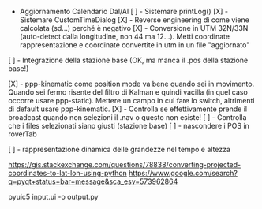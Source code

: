  - Aggiornamento Calendario Dal/Al
[ ] - Sistemare printLog()
[X] - Sistemare CustomTimeDialog
[X] - Reverse engineering di come viene calcolata (sd...) perché è negativo
[X] - Conversione in UTM 32N/33N (auto-detect dalla longitudine, non 44 ma 12...). Metti coordinate rappresentazione e coordinate convertite in utm in un file "aggiornato"

[ ] - Integrazione della stazione base (OK, ma manca il .pos della stazione base!)

[X] - ppp-kinematic come position mode va bene quando sei in movimento. Quando sei fermo risente del filtro di Kalman e quindi vacilla (in quel caso occorre usare ppp-static). Mettere un campo in cui fare lo switch, altrimenti di default usare ppp-kinematic.
[X] - Controlla se effettivamente prende il broadcast quando non selezioni il .nav o questo non esiste!
[ ] - Controlla che i files selezionati siano giusti (stazione base)
[ ] - nascondere i POS in roverTab

[ ] - rappresentazione dinamica delle grandezze nel tempo e altezza

https://gis.stackexchange.com/questions/78838/converting-projected-coordinates-to-lat-lon-using-python
https://www.google.com/search?q=pyqt+status+bar+message&sca_esv=573962864

pyuic5 input.ui -o output.py